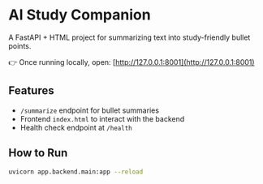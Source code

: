 # AI Study Companion

A FastAPI + HTML project for summarizing text into study-friendly bullet points.

👉 Once running locally, open: [http://127.0.0.1:8001](http://127.0.0.1:8001) 

## Features
- `/summarize` endpoint for bullet summaries
- Frontend `index.html` to interact with the backend
- Health check endpoint at `/health`

## How to Run
```bash
uvicorn app.backend.main:app --reload





